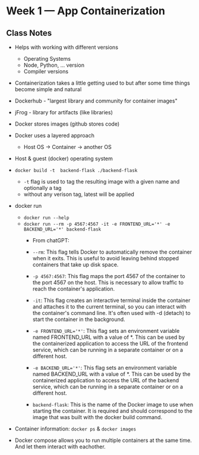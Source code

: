# Week 1 — App Containerization


## Class Notes

- Helps with working with different versions

  - Operating Systems
  - Node, Python, ... version
  - Compiler versions

- Containerization takes a little getting used to but after some time things become simple and natural

- Dockerhub - "largest library and community for container images"

- jFrog - library for artifacts (like libraries)

- Docker stores images (github stores code)

- Docker uses a layered approach
  - Host OS -> Container -> another OS

- Host & guest (docker) operating system

- ```docker build -t  backend-flask ./backend-flask```
  - ```-t``` flag is used to tag the resulting image with a given name and optionally a tag
  - without any verison tag, latest will be applied

- docker run
  - ```docker run --help```
  - ```docker run --rm -p 4567:4567 -it -e FRONTEND_URL='*' -e BACKEND_URL='*' backend-flask```
    - From chatGPT:

    - ```--rm```: This flag tells Docker to automatically remove the container when it exits. This is useful to avoid leaving behind stopped containers that take up disk space.

    - ```-p 4567:4567```: This flag maps the port 4567 of the container to the port 4567 on the host. This is necessary to allow traffic to reach the container's application.

    - ```-it```: This flag creates an interactive terminal inside the container and attaches it to the current terminal, so you can interact with the container's command line. It's often used with -d (detach) to start the container in the background.

    - ```-e FRONTEND_URL='*'```: This flag sets an environment variable named FRONTEND_URL with a value of *. This can be used by the containerized application to access the URL of the frontend service, which can be running in a separate container or on a different host.

    - ```-e BACKEND_URL='*'```: This flag sets an environment variable named BACKEND_URL with a value of *. This can be used by the containerized application to access the URL of the backend service, which can be running in a separate container or on a different host.

    - ```backend-flask```: This is the name of the Docker image to use when starting the container. It is required and should correspond to the image that was built with the docker build command.




- Container information: ```docker ps``` & ```docker images```

- Docker compose allows you to run multiple containers at the same time. And let them interact with eachother.